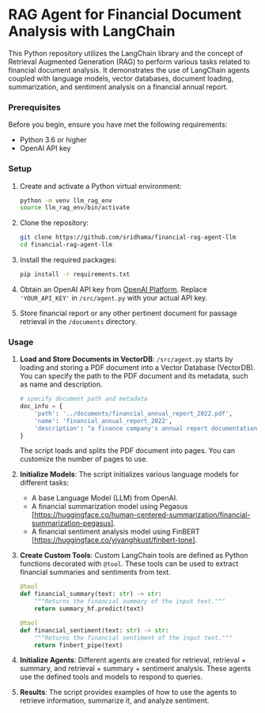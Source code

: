 # RAG Agent for Financial Document Analysis with LangChain

This Python repository utilizes the LangChain library and the concept of Retrieval Augmented Generation (RAG) to perform various tasks related to financial document analysis. It demonstrates the use of LangChain agents coupled with language models, vector databases, document loading, summarization, and sentiment analysis on a financial annual report.

### Prerequisites

Before you begin, ensure you have met the following requirements:

- Python 3.6 or higher
- OpenAI API key

### Setup

1. Create and activate a Python virtual environment:

   ```bash
   python -m venv llm_rag_env
   source llm_rag_env/bin/activate
   ```

2. Clone the repository:

   ```bash
   git clone https://github.com/sridhama/financial-rag-agent-llm
   cd financial-rag-agent-llm
   ```

3. Install the required packages:

   ```bash
   pip install -r requirements.txt
   ```

4. Obtain an OpenAI API key from [OpenAI Platform](https://platform.openai.com/account/api-keys). Replace `'YOUR_API_KEY'` in  `/src/agent.py` with your actual API key. 

5. Store financial report or any other pertinent document for passage retrieval in the `/documents` directory.

### Usage

1. **Load and Store Documents in VectorDB**: `/src/agent.py` starts by loading and storing a PDF document into a Vector Database (VectorDB). You can specify the path to the PDF document and its metadata, such as name and description.

    ```python
    # specify document path and metadata
    doc_info = {
        'path': '../documents/financial_annual_report_2022.pdf',
        'name': 'financial_annual_report_2022',
        'description': "a finance company's annual report documentation for the year 2022"
    }
    ```

    The script loads and splits the PDF document into pages. You can customize the number of pages to use.

2. **Initialize Models**: The script initializes various language models for different tasks:

   - A base Language Model (LLM) from OpenAI.
   - A financial summarization model using Pegasus [https://huggingface.co/human-centered-summarization/financial-summarization-pegasus].
   - A financial sentiment analysis model using FinBERT [https://huggingface.co/yiyanghkust/finbert-tone].

3. **Create Custom Tools**: Custom LangChain tools are defined as Python functions decorated with `@tool`. These tools can be used to extract financial summaries and sentiments from text.

    ```python
    @tool
    def financial_summary(text: str) -> str:
        """Returns the financial summary of the input text."""
        return summary_hf.predict(text)

    @tool
    def financial_sentiment(text: str) -> str:
        """Returns the financial sentiment of the input text."""
        return finbert_pipe(text)
    ```

4. **Initialize Agents**: Different agents are created for retrieval, retrieval + summary, and retrieval + summary + sentiment analysis. These agents use the defined tools and models to respond to queries.

5. **Results**: The script provides examples of how to use the agents to retrieve information, summarize it, and analyze sentiment.